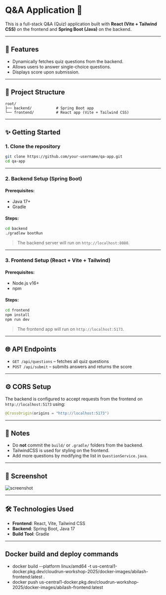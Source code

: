 # Q&A Application 📝

This is a full-stack Q&A (Quiz) application built with **React (Vite + Tailwind CSS)** on the frontend and **Spring Boot (Java)** on the backend.

---

## 🧩 Features

- Dynamically fetches quiz questions from the backend.
- Allows users to answer single-choice questions.
- Displays score upon submission.

---

## 📁 Project Structure

```
root/
├── backend/           # Spring Boot app
└── frontend/          # React app (Vite + Tailwind CSS)
```

---

## ✨ Getting Started

### 1. Clone the repository

```bash
git clone https://github.com/your-username/qa-app.git
cd qa-app
```

---

### 2. Backend Setup (Spring Boot)

#### Prerequisites:
- Java 17+
- Gradle

#### Steps:

```bash
cd backend
./gradlew bootRun
```

> The backend server will run on `http://localhost:8080`.

---

### 3. Frontend Setup (React + Vite + Tailwind)

#### Prerequisites:
- Node.js v16+
- npm

#### Steps:

```bash
cd frontend
npm install
npm run dev
```

> The frontend app will run on `http://localhost:5173`.

---

## 🌐 API Endpoints

- `GET /api/questions` – fetches all quiz questions
- `POST /api/submit` – submits answers and returns the score

---

## ⚙️ CORS Setup

The backend is configured to accept requests from the frontend on `http://localhost:5173` using:

```java
@CrossOrigin(origins = "http://localhost:5173")
```

---

## 📝 Notes

- Do **not** commit the `build/` or `.gradle/` folders from the backend.
- TailwindCSS is used for styling on the frontend.
- Add more questions by modifying the list in `QuestionService.java`.

---

## 📸 Screenshot

![screenshot](https://dummyimage.com/600x400/cccccc/000000&text=Q%26A+App)

---

## 🛠️ Technologies Used

- **Frontend**: React, Vite, Tailwind CSS
- **Backend**: Spring Boot, Java 17
- **Build Tool**: Gradle

---

## Docker build and deploy commands

- docker build --platform linux/amd64 -t us-central1-docker.pkg.dev/cloudrun-workshop-2025/docker-images/abilash-frontend:latest .
-  docker push us-central1-docker.pkg.dev/cloudrun-workshop-2025/docker-images/abilash-frontend:latest
